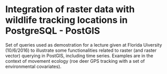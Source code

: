 # Integration of raster data  with wildlife tracking locations in PostgreSQL - PostGIS
Set of queries used as demostration for a lecture given at Florida Uiversity (10/6/2016) to illustrate some functionalities related to raster (and raster vector) querying in PostGIS, including time series. Examples are in the context of movement ecology (roe deer GPS tracking with a set of environmental covariates).


